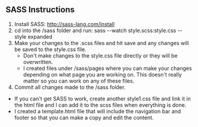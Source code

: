 ## SASS Instructions
1. Install SASS: http://sass-lang.com/install
2. cd into the /sass folder and run: sass --watch style.scss:style.css --style expanded
3. Make your changes to the .scss files and hit save and any changes will be saved to the style.css file. 
	* Don't make changes to the style.css file directly or they will be overwritten.
	* I created files under /sass/pages where you can make your changes depending on what page you are working on. This doesn't really matter so you can work on any of these files.
4. Commit all changes made to the /sass folder.

- If you can't get SASS to work, create another style1.css file and link it in the html file and I can add it to the scss files when everything is done.
- I created a template.html file that will include the navigation bar and footer so that you can make a copy and edit the content.